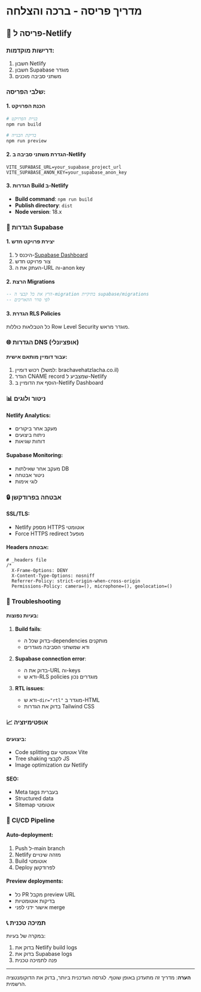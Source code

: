 # מדריך פריסה - ברכה והצלחה

## 🚀 פריסה ל-Netlify

### דרישות מוקדמות:
1. חשבון Netlify
2. חשבון Supabase מוגדר
3. משתני סביבה מוכנים

### שלבי הפריסה:

#### 1. הכנת הפרויקט
```bash
# בניית הפרויקט
npm run build

# בדיקת הבנייה
npm run preview
```

#### 2. הגדרת משתני סביבה ב-Netlify
```
VITE_SUPABASE_URL=your_supabase_project_url
VITE_SUPABASE_ANON_KEY=your_supabase_anon_key
```

#### 3. הגדרות Build ב-Netlify
- **Build command**: `npm run build`
- **Publish directory**: `dist`
- **Node version**: 18.x

### 🔧 הגדרות Supabase

#### 1. יצירת פרויקט חדש
1. היכנס ל-[Supabase Dashboard](https://supabase.com/dashboard)
2. צור פרויקט חדש
3. העתק את ה-URL וה-anon key

#### 2. הרצת Migrations
```sql
-- הרץ את כל קבצי ה-migration בתיקיית supabase/migrations
-- לפי סדר התאריכים
```

#### 3. הגדרת RLS Policies
כל הטבלאות כוללות Row Level Security מוגדר מראש.

### 🌐 הגדרות DNS (אופציונלי)

#### עבור דומיין מותאם אישית:
1. רכוש דומיין (למשל: brachavehatzlacha.co.il)
2. הגדר CNAME record שמצביע ל-Netlify
3. הוסף את הדומיין ב-Netlify Dashboard

### 📊 ניטור ולוגים

#### Netlify Analytics:
- מעקב אחר ביקורים
- ניתוח ביצועים
- דוחות שגיאות

#### Supabase Monitoring:
- מעקב אחר שאילתות DB
- ניטור אבטחה
- לוגי אימות

### 🔒 אבטחה בפרודקשן

#### SSL/TLS:
- Netlify מספק HTTPS אוטומטי
- Force HTTPS redirect מופעל

#### Headers אבטחה:
```
# _headers file
/*
  X-Frame-Options: DENY
  X-Content-Type-Options: nosniff
  Referrer-Policy: strict-origin-when-cross-origin
  Permissions-Policy: camera=(), microphone=(), geolocation=()
```

### 🚨 Troubleshooting

#### בעיות נפוצות:

1. **Build fails**:
   - בדוק שכל ה-dependencies מותקנים
   - ודא שמשתני הסביבה מוגדרים

2. **Supabase connection error**:
   - בדוק את ה-URL וה-keys
   - ודא ש-RLS policies מוגדרים נכון

3. **RTL issues**:
   - ודא ש-`dir="rtl"` מוגדר ב-HTML
   - בדוק את הגדרות Tailwind CSS

### 📈 אופטימיזציה

#### ביצועים:
- Code splitting אוטומטי עם Vite
- Tree shaking לקבצי JS
- Image optimization עם Netlify

#### SEO:
- Meta tags בעברית
- Structured data
- Sitemap אוטומטי

### 🔄 CI/CD Pipeline

#### Auto-deployment:
1. Push ל-main branch
2. Netlify מזהה שינויים
3. Build אוטומטי
4. Deploy לפרודקשן

#### Preview deployments:
- כל PR מקבל preview URL
- בדיקות אוטומטיות
- אישור ידני לפני merge

### 📞 תמיכה טכנית

במקרה של בעיות:
1. בדוק את Netlify build logs
2. בדוק את Supabase logs
3. פנה לתמיכה טכנית

---

**הערה**: מדריך זה מתעדכן באופן שוטף. לגרסה העדכנית ביותר, בדוק את הדוקומנטציה הרשמית.